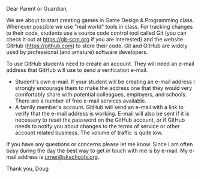 Dear Parent or Guardian,

We are about to start creating games in Game Design & Programming class. Whenever possible we use "real world" tools in class. For tracking changes to their code, students use a source code control tool called Git (you can check it out at https://git-scm.org if you are interested) and the website GitHub (https://github.com) to store their code. Git and GitHub are widely used by professional (and amature) software developers.

To use GitHub students need to create an account. They will need an e-mail address that GitHub will use to send a verification e-mail. 

* Student's own e-mail. If your student will be creating an e-mail address I strongly encourage them to make the address one that they would very comfortably share with potential colleagues, employers, and schools. There are a number of free e-mail services available.
* A family member's account. GitHub will send an e-mail with a link to verify that the e-mail address is working. E-mail will also be sent if it is necessary to reset the password on the GitHub account, or if GitHub needs to notify you about changes to the terms of service or other account related business. The volume of traffic is quite low.

If you have any questions or concerns please let me know. Since I am often busy during the day the best way to get in touch with me is by e-mail. My e-mail address is urner@skschools.org.

Thank you, Doug
